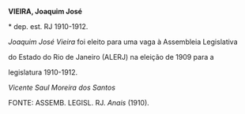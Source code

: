 **VIEIRA, Joaquim José**



\* dep. est. RJ 1910-1912.



*Joaquim José Vieira* foi eleito para uma vaga à Assembleia Legislativa

do Estado do Rio de Janeiro (ALERJ) na eleição de 1909 para a

legislatura 1910-1912.



*Vicente Saul Moreira dos Santos*



FONTE: ASSEMB. LEGISL. RJ. *Anais* (1910).

